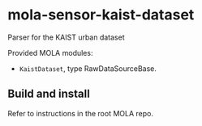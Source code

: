 # mola-sensor-kaist-dataset
Parser for the KAIST urban dataset

Provided MOLA modules:
* `KaistDataset`, type RawDataSourceBase.

## Build and install
Refer to instructions in the root MOLA repo.
